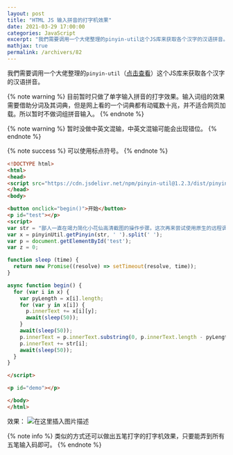 ```yaml
---
layout: post
title: "HTML JS 输入拼音的打字机效果"
date: 2021-03-29 17:00:00
categories: JavaScript
excerpt: "我們需要调用一个大佬整理的pinyin-util这个JS库来获取各个汉字的汉语拼音。目前暂时只做了单字输入拼音的打字效果。输入词组的效果需要借助分词及其词典，但是网上看的一个词典都有动辄数十兆，并不适合网页加载。所以暂时不做词组拼音输入。暂时没做中英文混输，中英文混输可能会出现错位。可以使用标点符号。"
mathjax: true
permalink: /archivers/82
---
```


我們需要调用一个大佬整理的```pinyin-util```（[点击查看](https://www.jsdelivr.com/package/npm/pinyin-util)）这个JS库来获取各个汉字的汉语拼音。

{% note warning %}
目前暂时只做了单字输入拼音的打字效果。输入词组的效果需要借助分词及其词典，但是网上看的一个词典都有动辄数十兆，并不适合网页加载。所以暂时不做词组拼音输入。
{% endnote %}

{% note warning %}
暂时没做中英文混输，中英文混输可能会出现错位。
{% endnote %}

{% note success %}
可以使用标点符号。
{% endnote %}

```html
<!DOCTYPE html>
<html>
<head>
<script src="https://cdn.jsdelivr.net/npm/pinyin-util@1.2.3/dist/pinyin-util.min.js"></script>
</head>
<body>

<button onclick="begin()">开始</button>
<p id="test"></p>
<script>
var str = "鄙人一直在竭力简化小花仙高清截图的操作步骤。这次再来尝试使用原生的远程调试来操作指令。";
var x = pinyinUtil.getPinyin(str, ' ').split(' ');
var p = document.getElementById('test');
var z = 0;

function sleep (time) {
  return new Promise((resolve) => setTimeout(resolve, time));
}

async function begin() {
  for (var i in x) {
  	var pyLength = x[i].length;
    for (var y in x[i]) {
      p.innerText += x[i][y];
      await(sleep(50));
    }
    await(sleep(50));
    p.innerText = p.innerText.substring(0, p.innerText.length - pyLength);
    p.innerText += str[i];
    await(sleep(50));
  }
}

</script>

<p id="demo"></p>

</body>
</html>

```

效果：
![在这里插入图片描述](https://pic1.zhimg.com/80/v2-2b080d43f83aa23f79d500512c5ffa61.gif)

{% note info %}
类似的方式还可以做出五笔打字的打字机效果，只要能弄到所有五笔输入码即可。
{% endnote %}